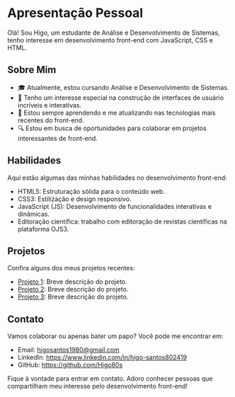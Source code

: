 # Apresentação Pessoal

Olá! Sou Higo, um estudante de Análise e Desenvolvimento de Sistemas, tenho interesse em desenvolvimento front-end com JavaScript, CSS e HTML.

## Sobre Mim

- 🎓 Atualmente, estou cursando Análise e Desenvolvimento de Sistemas.
- 💼 Tenho um interesse especial na construção de interfaces de usuário incríveis e interativas.
- 🌱 Estou sempre aprendendo e me atualizando nas tecnologias mais recentes do front-end.
- 🔍 Estou em busca de oportunidades para colaborar em projetos interessantes de front-end.

## Habilidades

Aqui estão algumas das minhas habilidades no desenvolvimento front-end:

- HTML5: Estruturação sólida para o conteúdo web.
- CSS3: Estilização e design responsivo.
- JavaScript (JS): Desenvolvimento de funcionalidades interativas e dinâmicas.
- Editoração científica: trabalho com editoração de revistas científicas na plataforma OJS3.

## Projetos

Confira alguns dos meus projetos recentes:

- [Projeto 1](link): Breve descrição do projeto.
- [Projeto 2](link): Breve descrição do projeto.
- [Projeto 3](link): Breve descrição do projeto.

## Contato

Vamos colaborar ou apenas bater um papo? Você pode me encontrar em:

- Email: higosantos1980@gmail.com
- LinkedIn: https://www.linkedin.com/in/higo-santos802419 
- GitHub: https://github.com/Higo80s

Fique à vontade para entrar em contato. Adoro conhecer pessoas que compartilham meu interesse pelo desenvolvimento front-end!

